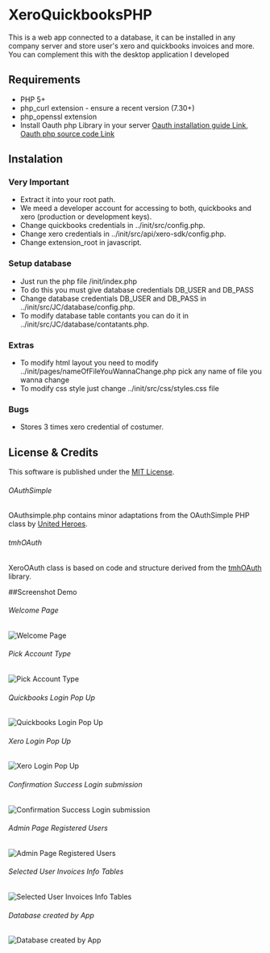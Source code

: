 # XeroQuickbooksPHP
This is a web app connected to a database, it can be installed in any company server and store user's xero and quickbooks invoices and more. You can complement this with the desktop application I developed


## Requirements
* PHP 5+
* php\_curl extension - ensure a recent version (7.30+)
* php\_openssl extension
* Install Oauth php Library in your server [Oauth installation guide Link](http://php.net/manual/en/book.oauth.php), [Oauth php source code Link](http://pecl.php.net/package/oauth)

## Instalation

### Very Important
* Extract it into your root path.
* We meed a developer account for accessing to both, quickbooks and xero (production or development keys).
* Change quickbooks credentials in ../init/src/config.php.
* Change xero credentials in ../init/src/api/xero-sdk/config.php.
* Change extension_root in javascript.

### Setup database
* Just run the php file /init/index.php
* To do this you must give database credentials DB_USER and DB_PASS
* Change database credentials DB_USER and DB_PASS in ../init/src/JC/database/config.php.
* To modify database table contants you can do it in ../init/src/JC/database/contatants.php.

### Extras
* To modify html layout you need to modify ../init/pages/nameOfFileYouWannaChange.php pick any name of file you wanna change
* To modify css style just change ../init/src/css/styles.css file

### Bugs
* Stores 3 times xero credential of costumer.

## License & Credits

This software is published under the [MIT License](http://en.wikipedia.org/wiki/MIT_License).

###### OAuthSimple
OAuthsimple.php contains minor adaptations from the OAuthSimple PHP class by [United Heroes](http://unitedheroes.net/OAuthSimple/).

###### tmhOAuth
XeroOAuth class is based on code and structure derived from the [tmhOAuth](https://github.com/themattharris/tmhOAuth) library.


##Screenshot Demo

###### Welcome Page

![Welcome Page](img/img1.png)

###### Pick Account Type

![Pick Account Type](img/img2.png)

###### Quickbooks Login Pop Up

![Quickbooks Login Pop Up](img/img3.png)

###### Xero Login Pop Up

![Xero Login Pop Up](img/img4.png)

###### Confirmation Success Login submission

![Confirmation Success Login submission](img/img5.png)

###### Admin Page Registered Users

![Admin Page Registered Users](img/img6.png)

###### Selected User Invoices Info Tables

![Selected User Invoices Info Tables](img/img7.png)

###### Database created by App

![Database created by App](img/img8.png)
